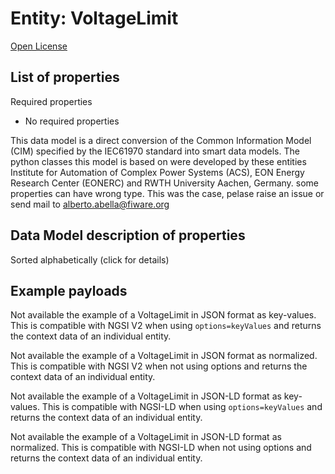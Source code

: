 Entity: VoltageLimit  
====================  
[Open License](https://github.com/smart-data-models//dataModel.EnergyCIM/blob/master/VoltageLimit/LICENSE.md)  

## List of properties  

Required properties  
- No required properties    
This data model is a direct conversion of the Common Information Model (CIM) specified by the IEC61970 standard into smart data models. The python classes this model is based on were developed by these entities Institute for Automation of Complex Power Systems (ACS), EON Energy Research Center (EONERC) and RWTH University Aachen, Germany. some properties can have wrong type. This was the case, pelase raise an issue or send mail to alberto.abella@fiware.org  
## Data Model description of properties  
Sorted alphabetically (click for details)  
## Example payloads    
Not available the example of a VoltageLimit in JSON format as key-values. This is compatible with NGSI V2 when  using `options=keyValues` and returns the context data of an individual entity.  
Not available the example of a VoltageLimit in JSON format as normalized. This is compatible with NGSI V2 when not using options and returns the context data of an individual entity.  
Not available the example of a VoltageLimit in JSON-LD format as key-values. This is compatible with NGSI-LD when  using `options=keyValues` and returns the context data of an individual entity.  
Not available the example of a VoltageLimit in JSON-LD format as normalized. This is compatible with NGSI-LD when not using options and returns the context data of an individual entity.  
